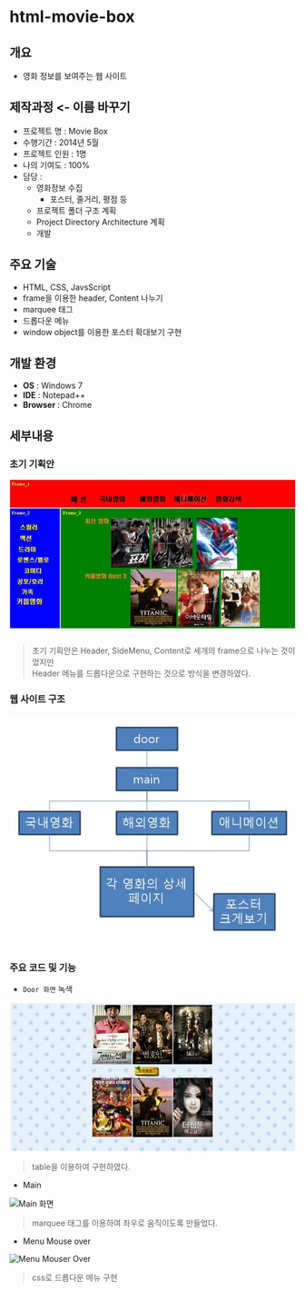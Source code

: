 # html-movie-box

## 개요

-   영화 정보를 보여주는 웹 사이트

## 제작과정 <- 이름 바꾸기

-   프로젝트 명 : Movie Box
-   수행기간 : 2014년 5월
-   프로젝트 인원 : 1명
-   나의 기여도 : 100%
-   담당 :
    -   영화정보 수집
        -   포스터, 줄거리, 평점 등
    -   프로젝트 폴더 구조 계획
    -   Project Directory Architecture 계획
    -   개발

## 주요 기술

-   HTML, CSS, JavsScript
-   frame을 이용한 header, Content 나누기
-   marquee 태그
-   드롭다운 메뉴
-   window object를 이용한 포스터 확대보기 구현

## 개발 환경

-   **OS** : Windows 7
-   **IDE** : Notepad++
-   **Browser** : Chrome

## 세부내용

### 초기 기획안

![초기 기획안](./etc/초기기획안.jpg)

> 초기 기획안은 Header, SideMenu, Content로 세개의 frame으로 나누는 것이었지만  
> Header 메뉴를 드롭다운으로 구현하는 것으로 방식을 변경하였다.

### 웹 사이트 구조

![Website Architecture](./etc/웹사이트구조.jpg)

### 주요 코드 및 기능

-   `Door 화면` 녹색

![Door 화면](./etc/Door.jpg)

> table을 이용하여 구현하였다.

-   Main

![Main 화면](./etc/main-moving.gif)

> marquee 태그를 이용하여 좌우로 움직이도록 만들었다.

-   Menu Mouse over

![Menu Mouser Over](./etc/menu-mouse-over2.gif)

> css로 드롭다운 메뉴 구현
